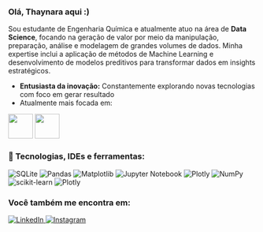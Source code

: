 ### Olá, Thaynara aqui :)

Sou estudante de Engenharia Química e atualmente atuo na área de **Data Science**, focando na geração de valor por meio da manipulação, preparação, análise e modelagem de grandes volumes de dados. Minha expertise inclui a aplicação de métodos de Machine Learning e desenvolvimento de modelos preditivos para transformar dados em insights estratégicos.
  - **Entusiasta da inovação:** Constantemente explorando novas tecnologias com foco em gerar resultado
- Atualmente mais focada em:

<img src="https://cdn.jsdelivr.net/gh/devicons/devicon@latest/icons/python/python-original.svg" width="50" /> <img src="https://cdn.jsdelivr.net/gh/devicons/devicon@latest/icons/azuresqldatabase/azuresqldatabase-original.svg" width="50" /> 

### 🚀 Tecnologias, IDEs e ferramentas: 
![SQLite](https://img.shields.io/badge/sqlite-%2307405e.svg?style=for-the-badge&logo=sqlite&logoColor=white) ![Pandas](https://img.shields.io/badge/pandas-%23150458.svg?style=for-the-badge&logo=pandas&logoColor=white) ![Matplotlib](https://img.shields.io/badge/Matplotlib-%23ffffff.svg?style=for-the-badge&logo=Matplotlib&logoColor=black) ![Jupyter Notebook](https://img.shields.io/badge/jupyter-%23FA0F00.svg?style=for-the-badge&logo=jupyter&logoColor=white) ![Plotly](https://img.shields.io/badge/Plotly-%233F4F75.svg?style=for-the-badge&logo=plotly&logoColor=white) ![NumPy](https://img.shields.io/badge/numpy-%23013243.svg?style=for-the-badge&logo=numpy&logoColor=white) ![scikit-learn](https://img.shields.io/badge/scikit--learn-%23F7931E.svg?style=for-the-badge&logo=scikit-learn&logoColor=white) ![Plotly](https://img.shields.io/badge/Plotly-%233F4F75.svg?style=for-the-badge&logo=plotly&logoColor=white)

### Você também me encontra em:
<a href="https://www.linkedin.com/in/thaynara-christine-2a52a4254/" target="_blank">
  <img src="https://img.shields.io/badge/linkedin-%230077B5.svg?style=for-the-badge&logo=linkedin&logoColor=white" alt="LinkedIn">
</a>      
<a href="https://www.instagram.com/thaynara_ccorreia/" target="_blank">
  <img src="https://img.shields.io/badge/Instagram-%23E4405F.svg?style=for-the-badge&logo=Instagram&logoColor=white" alt="Instagram">
</a>



          
          
          






          
          

